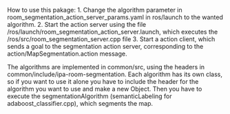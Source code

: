 How to use this pakage:
	1. Change the algorithm parameter in room_segmentation_action_server_params.yaml in ros/launch to the wanted algorithm.
	2. Start the action server using the file /ros/launch/room_segmentation_action_server.launch, which executes the /ros/src/room_segmentation_server.cpp file
	3. Start a action client, which sends a goal to the segmentation action server, corresponding to the action/MapSegmentation.action message.

The algorithms are implemented in common/src, using the headers in common/include/ipa-room-segmentation. Each algorithm has its own class, so if you want to use it alone you have to include the header for the algorithm you want to use and make a new Object. Then you have to execute the segmentationAlgorithm (semanticLabeling for adaboost_classifier.cpp), which segments the map.
